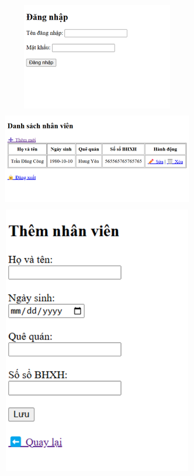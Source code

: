 <br>

<div align="center">
    <p align="center">
        <img src="login.png" alt="AIoTLab Logo" width="400"/>
        <br><br>
        <img src="form.png" alt="AIoTLab Logo" width="600"/>
        <br><br>
        <img src="addnew_form.png" alt="AIoTLab Logo" width="500"/>
    </p>
